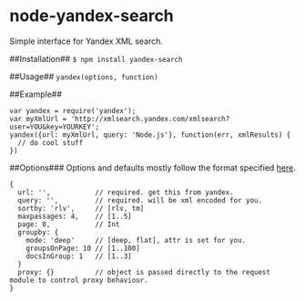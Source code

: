 node-yandex-search
==================

Simple interface for Yandex XML search.

##Installation##
```$ npm install yandex-search```

##Usage##
```yandex(options, function)```

##Example##
```
var yandex = require('yandex');
var myXmlUrl = 'http://xmlsearch.yandex.com/xmlsearch?user=YOU&key=YOURKEY';
yandex({url: myXmlUrl, query: 'Node.js'}, function(err, xmlResults) {
  // do cool stuff
})
```

##Options###
Options and defaults mostly follow the format specified [here](http://api.yandex.com/xml/doc/dg/concepts/post-request.xml).

```
{
  url: '',           // required. get this from yandex.
  query: '',         // required. will be xml encoded for you.
  sortby: 'rlv',     // [rlv, tm]
  maxpassages: 4,    // [1..5]
  page: 0,           // Int
  groupby: {
    mode: 'deep'     // [deep, flat], attr is set for you.
    groupsOnPage: 10 // [1..100]
    docsInGroup: 1   // [1..3]
  }
  proxy: {}          // object is passed directly to the request module to control proxy behaviour.
}
```
